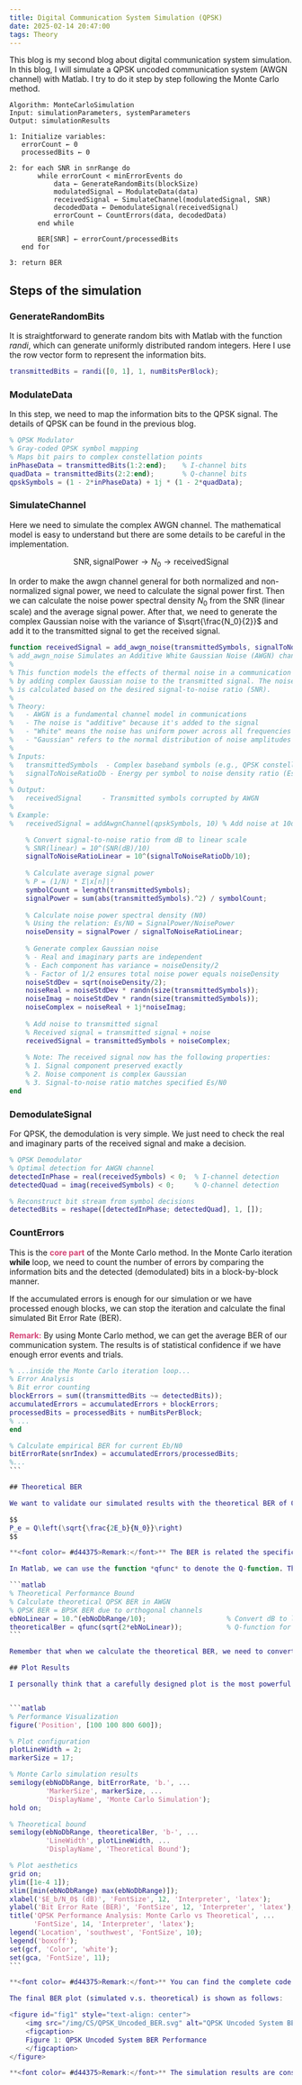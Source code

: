 ```yaml
---
title: Digital Communication System Simulation (QPSK)
date: 2025-02-14 20:47:00
tags: Theory
---
```


This blog is my second blog about digital communication system simulation. In this blog, I will simulate a QPSK uncoded communication system (AWGN channel) with Matlab. I try to do it step by step following the Monte Carlo method.

```algorithm
Algorithm: MonteCarloSimulation
Input: simulationParameters, systemParameters
Output: simulationResults

1: Initialize variables:
   errorCount ← 0
   processedBits ← 0

2: for each SNR in snrRange do
       while errorCount < minErrorEvents do
           data ← GenerateRandomBits(blockSize)
           modulatedSignal ← ModulateData(data)
           receivedSignal ← SimulateChannel(modulatedSignal, SNR)
           decodedData ← DemodulateSignal(receivedSignal)
           errorCount ← CountErrors(data, decodedData)
       end while
       
       BER[SNR] ← errorCount/processedBits
   end for

3: return BER
```

## Steps of the simulation

### GenerateRandomBits

It is straightforward to generate random bits with Matlab with the function *randi*, which can generate uniformly distributed random integers. Here I use the row vector form to represent the information bits.

```matlab
transmittedBits = randi([0, 1], 1, numBitsPerBlock);
```

### ModulateData

In this step, we need to map the information bits to the QPSK signal. The details of QPSK can be found in the previous blog.

```matlab
% QPSK Modulator
% Gray-coded QPSK symbol mapping
% Maps bit pairs to complex constellation points
inPhaseData = transmittedBits(1:2:end);    % I-channel bits
quadData = transmittedBits(2:2:end);       % Q-channel bits
qpskSymbols = (1 - 2*inPhaseData) + 1j * (1 - 2*quadData);
```

### SimulateChannel

Here we need to simulate the complex AWGN channel. The mathematical model is easy to understand but there are some details to be careful in the implementation.

$$
\text{SNR}, \text{signalPower} \to N_0 \to \text{receivedSignal}
$$

In order to make the awgn channel general for both normalized and non-normalized signal power, we need to calculate the signal power first. Then we can calculate the noise power spectral density $N_0$ from the SNR (linear scale) and the average signal power. After that, we need to generate the complex Gaussian noise with the variance of $\sqrt{\frac{N_0}{2}}$ and add it to the transmitted signal to get the received signal.

```matlab
function receivedSignal = add_awgn_noise(transmittedSymbols, signalToNoiseRatioDb)
% add_awgn_noise Simulates an Additive White Gaussian Noise (AWGN) channel
%
% This function models the effects of thermal noise in a communication channel
% by adding complex Gaussian noise to the transmitted signal. The noise power
% is calculated based on the desired signal-to-noise ratio (SNR).
%
% Theory:
%   - AWGN is a fundamental channel model in communications
%   - The noise is "additive" because it's added to the signal
%   - "White" means the noise has uniform power across all frequencies
%   - "Gaussian" refers to the normal distribution of noise amplitudes
%
% Inputs:
%   transmittedSymbols  - Complex baseband symbols (e.g., QPSK constellation points)
%   signalToNoiseRatioDb - Energy per symbol to noise density ratio (Es/N0) in dB
%
% Output:
%   receivedSignal     - Transmitted symbols corrupted by AWGN
%
% Example:
%   receivedSignal = addAwgnChannel(qpskSymbols, 10) % Add noise at 10dB Es/N0

    % Convert signal-to-noise ratio from dB to linear scale
    % SNR(linear) = 10^(SNR(dB)/10)
    signalToNoiseRatioLinear = 10^(signalToNoiseRatioDb/10);
    
    % Calculate average signal power
    % P = (1/N) * Σ|x[n]|²
    symbolCount = length(transmittedSymbols);
    signalPower = sum(abs(transmittedSymbols).^2) / symbolCount;
    
    % Calculate noise power spectral density (N0)
    % Using the relation: Es/N0 = SignalPower/NoisePower
    noiseDensity = signalPower / signalToNoiseRatioLinear;
    
    % Generate complex Gaussian noise
    % - Real and imaginary parts are independent
    % - Each component has variance = noiseDensity/2
    % - Factor of 1/2 ensures total noise power equals noiseDensity
    noiseStdDev = sqrt(noiseDensity/2);
    noiseReal = noiseStdDev * randn(size(transmittedSymbols));
    noiseImag = noiseStdDev * randn(size(transmittedSymbols));
    noiseComplex = noiseReal + 1j*noiseImag;
    
    % Add noise to transmitted signal
    % Received signal = transmitted signal + noise
    receivedSignal = transmittedSymbols + noiseComplex;
    
    % Note: The received signal now has the following properties:
    % 1. Signal component preserved exactly
    % 2. Noise component is complex Gaussian
    % 3. Signal-to-noise ratio matches specified Es/N0
end
```	

### DemodulateSignal
For QPSK, the demodulation is very simple. We just need to check the real and imaginary parts of  the received signal and make a decision.

```matlab
% QPSK Demodulator
% Optimal detection for AWGN channel
detectedInPhase = real(receivedSymbols) < 0;  % I-channel detection
detectedQuad = imag(receivedSymbols) < 0;     % Q-channel detection

% Reconstruct bit stream from symbol decisions
detectedBits = reshape([detectedInPhase; detectedQuad], 1, []);
```

### CountErrors

This is the **<font color= #d44375>core part</font>** of the Monte Carlo method. In the Monte Carlo iteration **while** loop, we need to count the number of errors by comparing the information bits and the detected (demodulated) bits in a block-by-block manner. 

If the accumulated errors is enough for our simulation or we have processed enough blocks, we can stop the iteration and calculate the final simulated Bit Error Rate (BER).

**<font color= #d44375>Remark:</font>** By using Monte Carlo method, we can get the average BER of our communication system. The results is of statistical confidence if we have enough error events and trials.

````matlab
% ...inside the Monte Carlo iteration loop...
% Error Analysis
% Bit error counting
blockErrors = sum((transmittedBits ~= detectedBits));
accumulatedErrors = accumulatedErrors + blockErrors;
processedBits = processedBits + numBitsPerBlock;
% ...
end

% Calculate empirical BER for current Eb/N0
bitErrorRate(snrIndex) = accumulatedErrors/processedBits;
%...
```

## Theoretical BER

We want to validate our simulated results with the theoretical BER of QPSK. The theoretical BER of QPSK in AWGN channel is given by:

$$
P_e = Q\left(\sqrt{\frac{2E_b}{N_0}}\right)
$$

**<font color= #d44375>Remark:</font>** The BER is related the specific labelling scheme of the QPSK constellation. This BER is for the Gray-labelling scheme. For detailed derivation, please refer to Proakis's book Chapter 4.3.

In Matlab, we can use the function *qfunc* to denote the Q-function. The Theoretical BER is calculated as follows:

```matlab
% Theoretical Performance Bound
% Calculate theoretical QPSK BER in AWGN
% QPSK BER = BPSK BER due to orthogonal channels
ebNoLinear = 10.^(ebNoDbRange/10);                    % Convert dB to linear
theoreticalBer = qfunc(sqrt(2*ebNoLinear));           % Q-function for QPSK
```

Remember that when we calculate the theoretical BER, we need to convert the EbN0 from dB to linear. But for plotting, we can use the dB scale for better visibility.

## Plot Results

I personally think that a carefully designed plot is the most powerful way to visualize the simulation results. Here I use the semilogy function to plot the BER vs Eb/N0 in <a href="#fig1">Figure 1</a>.


```matlab
% Performance Visualization
figure('Position', [100 100 800 600]);

% Plot configuration
plotLineWidth = 2;
markerSize = 17;

% Monte Carlo simulation results
semilogy(ebNoDbRange, bitErrorRate, 'b.', ...
         'MarkerSize', markerSize, ...
         'DisplayName', 'Monte Carlo Simulation');
hold on;

% Theoretical bound
semilogy(ebNoDbRange, theoreticalBer, 'b-', ...
         'LineWidth', plotLineWidth, ...
         'DisplayName', 'Theoretical Bound');

% Plot aesthetics
grid on;
ylim([1e-4 1]);
xlim([min(ebNoDbRange) max(ebNoDbRange)]);
xlabel('$E_b/N_0$ (dB)', 'FontSize', 12, 'Interpreter', 'latex');
ylabel('Bit Error Rate (BER)', 'FontSize', 12, 'Interpreter', 'latex');
title('QPSK Performance Analysis: Monte Carlo vs Theoretical', ...
      'FontSize', 14, 'Interpreter', 'latex');
legend('Location', 'southwest', 'FontSize', 10);
legend('boxoff');
set(gcf, 'Color', 'white');
set(gca, 'FontSize', 11);
```

**<font color= #d44375>Remark:</font>** You can find the complete code in this [Github repository](https://github.com/blackLarks/Digital-Communication-Simulation).

The final BER plot (simulated v.s. theoretical) is shown as follows:

<figure id="fig1" style="text-align: center">   
    <img src="/img/CS/QPSK_Uncoded_BER.svg" alt="QPSK Uncoded System BER Performance" style="width: 60%;">   	
    <figcaption>
    Figure 1: QPSK Uncoded System BER Performance
    </figcaption> 
</figure>  

**<font color= #d44375>Remark:</font>** The simulation results are consistent with the theoretical bound. The Monte Carlo simulation is accurate and reliable.